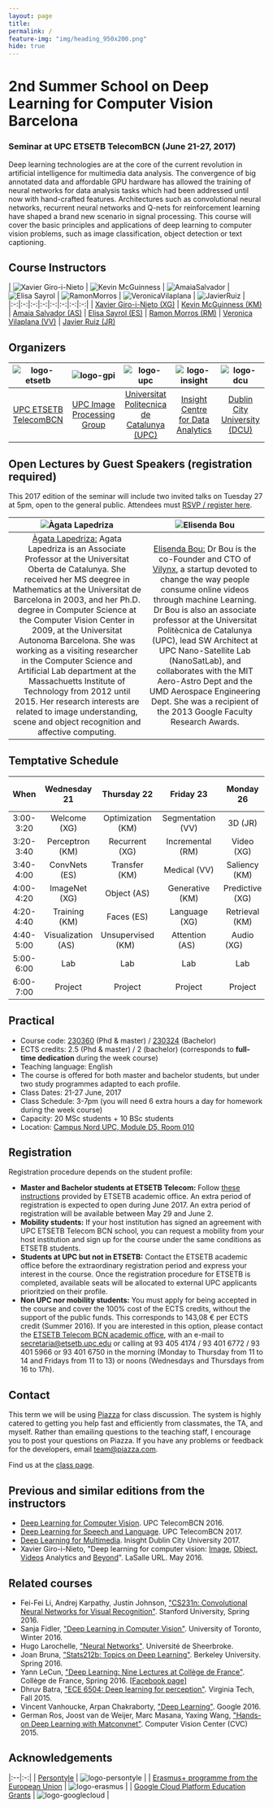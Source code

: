 ```yaml
---
layout: page
title:
permalink: /
feature-img: "img/heading_950x200.png"
hide: true
---
```


# 2nd Summer School on Deep Learning for Computer Vision Barcelona

### Seminar at UPC ETSETB TelecomBCN (June 21-27, 2017)

Deep learning technologies are at the core of the current revolution in artificial intelligence for multimedia data analysis. The convergence of big annotated data and affordable GPU hardware has allowed the training of neural networks for data analysis tasks which had been addressed until now with hand-crafted features. Architectures such as convolutional neural networks, recurrent neural networks and Q-nets for reinforcement learning have shaped a brand new scenario in signal processing. This course will cover the basic principles and applications of deep learning to computer vision problems, such as image classification, object detection or text captioning.

## Course Instructors

| ![Xavier Giro-i-Nieto][XavierGiro-photo] |  ![Kevin McGuinness][KevinMcGuinness-photo] | ![AmaiaSalvador][AmaiaSalvador-photo] | ![Elisa Sayrol][ElisaSayrol-photo]  | ![RamonMorros][RamonMorros-photo]  | ![VeronicaVilaplana][VeronicaVilaplana-photo]  | ![JavierRuiz][JavierRuiz-photo] |
|:-:|:-:|:-:|:-:|:-:|:-:|:-:|:-:|
| [Xavier Giro-i-Nieto (XG)][XavierGiro-web] | [Kevin McGuinness (KM)][KevinMcGuinness-web]  | [Amaia Salvador (AS)][AmaiaSalvador-web]   | [Elisa Sayrol (ES)][ElisaSayrol-web]  | [Ramon Morros (RM)][VeronicaVilaplana-web]  | [Veronica Vilaplana (VV)][VeronicaVilaplana-web]   | [Javier Ruiz (JR)][JavierRuiz-web]  

[XavierGiro-web]: https://imatge.upc.edu/web/people/xavier-giro
[KevinMcGuinness-web]: https://www.insight-centre.org/users/kevin-mcguinness
[AmaiaSalvador-web]: https://imatge.upc.edu/web/people/amaia-salvador
[ElisaSayrol-web]: https://imatge.upc.edu/web/people/elisa-sayrol
[RamonMorros-web]: https://imatge.upc.edu/web/people/josep-ramon-morros
[VeronicaVilaplana-web]: https://imatge.upc.edu/web/people/veronica-vilaplana
[JavierRuiz-web]: https://imatge.upc.edu/web/people/javier-ruiz-hidalgo


[XavierGiro-photo]: img/instructors/XavierGiro.jpg "Xavier Giro-i-Nieto"
[KevinMcGuinness-photo]: img/instructors/Kevin160x160.jpg "Kevin McGuinness"
[AmaiaSalvador-photo]: img/instructors/AmaiaSalvador.jpg "Amaia Salvador"
[ElisaSayrol-photo]: img/instructors/ElisaSayrol.jpg "Elisa Sayrol"
[RamonMorros-photo]: img/instructors/RamonMorros.jpg "Ramon Morros"
[VeronicaVilaplana-photo]: img/instructors/VeronicaVilaplana.jpg "Veronica Vilaplana"
[JavierRuiz-photo]: img/instructors/JavierRuiz.jpg "Javier Ruiz"


## Organizers

| ![logo-etsetb] | ![logo-gpi] | ![logo-upc] |  ![logo-insight] | ![logo-dcu] |
|:------------:|:------------:|:------------:|:------------:|:------------:|
| [UPC ETSETB TelecomBCN](etsetb-web) | [UPC Image Processing Group](gpi-web) | [Universitat Politecnica de Catalunya (UPC)](upc-web) | [Insight Centre for Data Analytics](insight-web) | [Dublin City University (DCU)](dcu-web) |

[etsetb-web]: https://www.etsetb.upc.edu/en/
[upc-web]: http://www.upc.edu/?set_language=en
[gpi-web]: https://imatge.upc.edu/web/
[insight-web]: https://www.insight-centre.org/
[dcu-web]: http://www.dcu.ie/

[logo-etsetb]: img/logos/etsetb.png "ETSETB TelecomBCN"
[logo-gpi]: img/logos/gpi.png "UPC Image Processing Group"
[logo-upc]: img/logos/upc.jpg "Universitat Politecnica de Catalunya"
[logo-insight]: img/logos/insight.jpg "Insight Centre for Data Analytics"
[logo-dcu]: img/logos/dcu.png "Dublin City University"

<!-- Do not display this at the moment
## Hands on Caffe2

The seminar includes four practical sessions on [Caffe2](https://caffe2.ai/), the Open Source Deep Learning Framework developed by [Facebook Research](https://research.fb.com/). 

-->

## Open Lectures by Guest Speakers (registration required)
This 2017 edition of the seminar will include two invited talks on Tuesday 27 at 5pm, open to the general public. Attendees must [RSVP / register here](https://www.eventbrite.com/e/open-lecture-on-deep-learning-for-vision-agata-lapedriza-and-elisenda-bou-tickets-35049410731).

| ![Àgata Lapedriza][AgataLapedriza-photo] | ![Elisenda Bou][ElisendaBou-photo] |
|:-:|:-:|
| [Àgata Lapedriza:][AgataLapedriza-web] Agata Lapedriza is an Associate Professor at the Universitat Oberta de Catalunya. She received her MS deegree in Mathematics at the Universitat de Barcelona in 2003, and her Ph.D. degree in Computer Science at the Computer Vision Center in 2009, at the Universitat Autonoma Barcelona. She was working as a visiting researcher in the Computer Science and Artificial Lab department at the Massachuetts Institute of Technology from 2012 until 2015. Her research interests are related to image understanding, scene and object recognition and affective computing. | [Elisenda Bou:][ElisendaBou-web] Dr Bou is the co-Founder and CTO of [Vilynx](vilynx-web), a startup devoted to change the way people consume online videos through machine Learning. Dr Bou is also an associate professor at the Universitat Politècnica de Catalunya (UPC), lead SW Architect at UPC Nano-Satellite Lab (NanoSatLab), and collaborates with the MIT Aero-Astro Dept and the UMD Aerospace Engineering Dept. She was a recipient of the 2013 Google Faculty Research Awards. |

[AgataLapedriza-web]: http://sunai.uoc.edu/~agata/
[sunai-web]: http://sunai.uoc.edu/
[AgataLapedriza-photo]: img/guests/AgataLapedriza-160x160.jpg "AgataLapedriza"

[ElisendaBou-web]: https://www.linkedin.com/in/elisendabou/?ppe=1
[vilynx-web]: http://www.vilynx.com/
[ElisendaBou-photo]: img/guests/ElisendaBou-160x160.jpg "Elisenda Bou"

## Temptative Schedule

| When       | Wednesday 21          | Thursday 22         | Friday 23         | Monday 26          | Tuesday 27 (Open)        |
|:----------:|:---------------------:|:-------------------:|:-----------------:|:------------------:|:------------------------:|
| 3:00-3:20  | Welcome (XG)          | Optimization (KM)   | Segmentation (VV) | 3D (JR)            | Project expos            |
| 3:20-3:40  | Perceptron (KM)       | Recurrent (XG)      | Incremental (RM)  | Video (XG)         | Project expos            |
| 3:40-4:00  | ConvNets (ES)         | Transfer (KM)       | Medical (VV)      | Saliency (KM)      | Project expos            |
| 4:00-4:20  | ImageNet (XG)         | Object (AS)         | Generative (KM)   | Predictive (XG)    | Project expos            |
| 4:20-4:40  | Training (KM)         | Faces (ES)          | Language (XG)     | Retrieval (KM)     | Project expos            |
| 4:40-5:00  | Visualization (AS)    | Unsupervised (KM)   | Attention (AS)    | Audio (XG)         | Project expos            |
| 5:00-6:00  | Lab                   | Lab                 | Lab               | Lab                | Guest speakers           |
| 6:00-7:00  | Project               | Project             | Project           | Project            | Closing                  | 

## Practical
* Course code: [230360](http://infoteleco.upc.edu/documents/guia_docent/assignatures/all/ang/230360.pdf) (Phd & master) / [230324](http://www.etsetb.upc.edu/ca/shared/curs-actual/seminaris/Fitxa_guia_docent_seminari_grau_IDLCV.pdf) (Bachelor)
* ECTS credits: 2.5 (Phd & master) / 2 (bachelor) (corresponds to **full-time dedication** during the week course)
* Teaching language: English
* The course is offered for both master and bachelor students, but under two study programmes adapted to each profile.
* Class Dates: 21-27 June, 2017
* Class Schedule: 3-7pm (you will need 6 extra hours a day for homework during the week course)
* Capacity: 20 MSc students + 10 BSc students
* Location: [Campus Nord UPC, Module D5, Room 010](https://imatge.upc.edu/web/contact)

## Registration

Registration procedure depends on the student profile:

* **Master and Bachelor students at ETSETB Telecom:** Follow [these instructions](http://etsetb.upc.edu/ca/estudis/curs-actual/seminaris/seminaris-dels-graus) provided by ETSETB academic office. An extra period of registration is expected to open during June 2017. An extra period of registration will be available between May 29 and June 2.
* **Mobility students:** If your host institution has signed an agreement with UPC ETSETB Telecom BCN school, you can request a mobility from your host institution and sign up for the course under the same conditions as ETSETB students.
* **Students at UPC but not in ETSETB:** Contact the ETSETB academic office before the extraordinary registration period and express your interest in the course. Once the registration procedure for ETSETB is completed, available seats will be allocated to external UPC applicants prioritzied on their profile.
* **Non UPC nor mobility students:** You must apply for being accepted in the course and cover the 100% cost of the ECTS credits, without the support of the public funds. This corresponds to 143,08 € per ECTS credit (Summer 2016). If you are interested in this option, please contact the [ETSETB Telecom BCN academic office](http://www.etsetb.upc.edu/ca/els-serveis/secretaria-oberta), with an e-mail to secretaria@etsetb.upc.edu or calling at 93 405 4174 / 93 401 6772 / 93 401 5966 or 93 401 6750 in the morning (Monday to Thursday from 11 to 14 and Fridays from 11 to 13) or noons (Wednesdays and Thursdays from 16 to 17h).

## Contact

This term we will be using [Piazza](https://piazza.com) for class discussion. The system is highly catered to getting you help fast and efficiently from classmates, the TA, and myself. Rather than emailing questions to the teaching staff, I encourage you to post your questions on Piazza. If you have any problems or feedback for the developers, email team@piazza.com.

Find us at the [class page](https://piazza.com/upc/summer2016/230360/home).

## Previous and similar editions from the instructors


* [Deep Learning for Computer Vision][DLCV2016]. UPC TelecomBCN 2016.
* [Deep Learning for Speech and Language][DLSL2017]. UPC TelecomBCN 2017.
* [Deep Learning for Multimedia][DLMM2017]. Inisght Dublin City University 2017.
* Xavier Giro-i-Nieto, "Deep learning for computer vision: [Image], [Object], [Videos] Analytics and [Beyond]". LaSalle URL. May 2016.

[DLCV2016]: http://imatge-upc.github.io/telecombcn-2016-dlcv/
[DLSL2017]: https://telecombcn-dl.github.io/2017-dlsl/
[DLMM2017]: https://telecombcn-dl.github.io/dlmm-2017-dcu/

[Image]: http://www.slideshare.net/xavigiro/deep-learning-for-computer-vision-14-image-analytics-lasalle-2016
[Object]: http://www.slideshare.net/xavigiro/deep-learning-for-computer-vision-24-object-analytics-lasalle-2016
[Videos]: http://www.slideshare.net/xavigiro/deep-learning-for-computer-vision-34-video-analytics-lasalle-2016
[Beyond]: http://www.slideshare.net/xavigiro/deep-learning-for-computer-vision-44-beyond-vision-lasalle-2016


## Related courses

* Fei-Fei Li, Andrej Karpathy, Justin Johnson, ["CS231n: Convolutional Neural Networks for Visual Recognition"](http://cs231n.stanford.edu/). Stanford University, Spring 2016.
* Sanja Fidler, ["Deep Learning in Computer Vision"](http://www.cs.toronto.edu/~fidler/teaching/2015/CSC2523.html). University of Toronto, Winter 2016.
* Hugo Larochelle, ["Neural Networks"](http://info.usherbrooke.ca/hlarochelle/neural_networks/content.html). Université de Sheerbroke.
* Joan Bruna, ["Stats212b: Topics on Deep Learning"](https://github.com/joanbruna/stat212b). Berkeley University. Spring 2016.
* Yann LeCun, ["Deep Learning: Nine Lectures at Collège de France"](http://cilvr.nyu.edu/doku.php?id=courses%3Adeeplearning-cdf2016%3Astart). Collège de France, Spring 2016. [[Facebook page](https://www.facebook.com/deeplearningcdf/?fref=nf)]
* Dhruv Batra, ["ECE 6504: Deep learning for perception"](https://computing.ece.vt.edu/~f15ece6504/). Virginia Tech, Fall 2015.
* Vincent Vanhoucke, Arpan Chakraborty, ["Deep Learning"](https://www.udacity.com/course/deep-learning--ud730). Google 2016.
* German Ros, Joost van de Weijer, Marc Masana, Yaxing Wang, ["Hands-on Deep Learning with Matconvnet"](http://www.cvc.uab.es/~gros/index.php/hands-on-deep-learning-with-matconvnet/). Computer Vision Center (CVC) 2015.


## Acknowledgements

|:--|:-:|
| [Persontyle][web-persontyle]                                 | ![logo-persontyle] |
| [Erasmus+ programme from the European Union][web-erasmus]    | ![logo-erasmus] |
| [Google Cloud Platform Education Grants][web-googlecloud]    | ![logo-googlecloud] |


[web-persontyle]: http://www.persontyle.com/
[web-erasmus]: https://ec.europa.eu/programmes/erasmus-plus/node_en
[web-googlecloud]: https://cloud.google.com/edu/

[logo-persontyle]: img/logos/persontyle675x200.png "Persontyle logo"
[logo-erasmus]: img/logos/erasmus700x200.jpg "Erasmus logo"
[logo-googlecloud]: img/logos/googlecloud486x300.png "Google Cloud logo"

